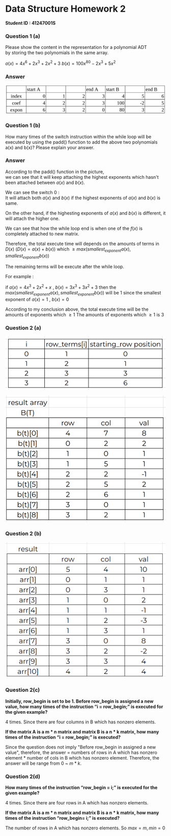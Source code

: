 # Data Structure Homework 2

**Student ID : 41247001S**

### Question 1 (a)

Please show the content in the representation for a polynomial ADT <br> by storing the two polynomials in the same array.

$a(x) = 4x^6 + 2x^3 + 2x^2 + 3$ 
$b(x)= 100x^{80} -2x^3 + 5x^2$

### Answer 

![](q1a.png)

### Question 1 (b)

How many times of the switch instruction within the while loop will be executed by using the padd() function to add the above two polynomials a(x) and b(x)? Please explain your answer.

### Answer

According to the padd() function in the picture, <br>we can see that it will keep attaching the highest exponents which hasn't been attached between $a(x)$ and $b(x)$. <br>

We can see the switch 0 : <br> It will attach both $a(x)$ and $b(x)$ if the highest exponents of $a(x)$ and $b(x)$ is same.

On the other hand, if the highesting exponents of $a(x)$ and $b(x)$ is different, it will attach the higher one. 

We can see that how the while loop end is when one of the $f(x)$ is completely attached to new matrix.  

Therefore, the total execute time will depends on the amounts of terms in $D(x)$ ($D(x) = a(x) + b(x)$)  which $\ge max(smallest_{exponent}a(x) , smallest_{exponent}b(x))$

The remaining terms will be execute after the while loop.



For example : 

if $a(x) = 4x^3 + 2x^2 + x$ , $b(x) = 3x^3 + 3x^2 + 3$
then the $max(smallest_{exponent}a(x) , smallest_{exponent}b(x))$ will be $1$ since the smallest exponent of $a(x) = 1$ , $b(x) = 0$

According to my conclusion above, the total execute time will be the amounts of exponents which $\ge 1$
The amounts of exponents which $\ge 1$ is $3$


### Question 2 (a)

![alt text](image.png)

![alt text](image-1.png)



### Question 2 (b)

![Alt text](image-2.png)

### Question 2(c)

**Initially, row_begin is set to be 1. Before row_begin is assigned a new value, how many times of the instruction “i = row_begin;” is executed for the given example?**

4 times. Since there are four columns in B which has nonzero elements.


**If the matrix A is a m * n matrix and matrix B is a n * k matrix, how many times of the instruction “i = row_begin;” is executed?**

Since the question does not imply "Before row_begin in assigned a new value", therefore, the answer = numbers of rows in A which has nonzero element * number of cols in B which has nonzero element.
Therefore, the answer will be range from $0$ ~ $m*k$.

### Question 2(d)

**How many times of the instruction “row_begin = i;” is executed for the given example?**

4 times. Since there are four rows in A which has nonzero elements.

**If the matrix A is a m * n matrix and matrix B is a n * k matrix, how many times of the instruction “row_begin= i;” is executed?**

The number of rows in A which has nonzero elements. So $max = m , min = 0$ 